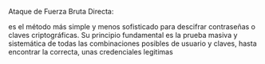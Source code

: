 Ataque de Fuerza Bruta Directa: 

 es el método más simple y menos sofisticado para descifrar contraseñas o claves criptográficas. Su principio fundamental es la prueba masiva y sistemática de todas las combinaciones posibles de usuario y claves, hasta encontrar la correcta, unas credenciales legitimas

 
